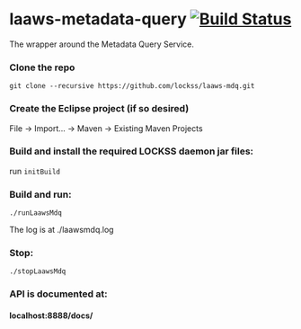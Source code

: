 # laaws-metadata-query [![Build Status](https://travis-ci.org/lockss/laaws-mdq.svg?branch=master)](https://travis-ci.org/lockss/laaws-mdq)
The wrapper around the Metadata Query Service.

### Clone the repo
`git clone --recursive https://github.com/lockss/laaws-mdq.git`

### Create the Eclipse project (if so desired)
File -> Import... -> Maven -> Existing Maven Projects

### Build and install the required LOCKSS daemon jar files:
run `initBuild`

### Build and run:
`./runLaawsMdq`

The log is at ./laawsmdq.log

### Stop:
`./stopLaawsMdq`

### API is documented at:
#### localhost:8888/docs/
